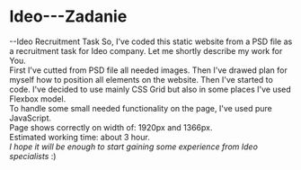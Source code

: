 # Ideo---Zadanie 
--Ideo Recruitment Task
So, I've coded this static website from a PSD file as a recruitment task for Ideo company. Let me shortly describe my work for You. <br>
First I've cutted from PSD file all needed images. Then I've drawed plan for myself how to position all elements on the website.
Then I've started to code. I've decided to use mainly CSS Grid but also in some places I've used Flexbox model. <br>
To handle some small needed functionality on the page, I've used pure JavaScript. <br>
Page shows correctly on width of: 1920px and 1366px. <br>
Estimated working time: about 3 hour. <br>
<i>I hope it will be enough to start gaining some experience from Ideo specialists</i> :) 
